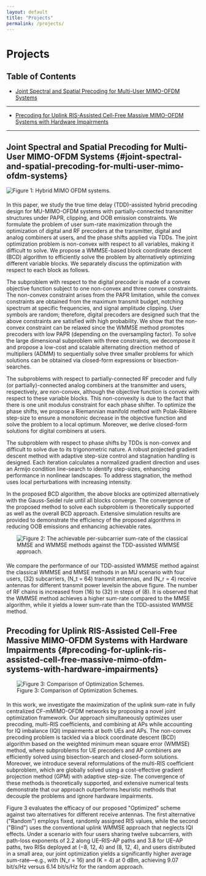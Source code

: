 ```yaml
---
layout: default
title: "Projects"
permalink: /projects/
---
```


# Projects

## Table of Contents

- [Joint Spectral and Spatial Precoding for Multi-User MIMO-OFDM Systems](#joint-spectral-and-spatial-precoding-for-multi-user-mimo-ofdm-systems)

---

- [Precoding for Uplink RIS-Assisted Cell-Free Massive MIMO-OFDM Systems with Hardware Impairments](#precoding-for-uplink-ris-assisted-cell-free-massive-mimo-ofdm-systems-with-hardware-impairments)


---

## Joint Spectral and Spatial Precoding for Multi-User MIMO-OFDM Systems {#joint-spectral-and-spatial-precoding-for-multi-user-mimo-ofdm-systems}

<img src="{{ site.baseurl }}/assets/img/MIMO_OFDM.jpg" alt="Figure 1: Hybrid MIMO OFDM systems." style="display: block; margin: 0 auto 20px auto; max-width:550px;">

In this paper, we study the true time delay (TDD)-assisted hybrid precoding design for MU-MIMO-OFDM systems with partially-connected transmitter structures under PAPR, clipping, and OOB emission constraints. We formulate the problem of user sum-rate maximization through the optimization of digital and RF precoders at the transmitter, digital and analog combiners at users, and the phase shifts applied via TDDs. The joint optimization problem is non-convex with respect to all variables, making it difficult to solve. We propose a WMMSE-based block coordinate descent (BCD) algorithm to efficiently solve the problem by alternatively optimizing different variable blocks. We separately discuss the optimization with respect to each block as follows. 

The subproblem with respect to the digital precoder is made of a convex objective function subject to one non-convex and three convex constraints. The non-convex constraint arises from the PAPR limitation, while the convex constraints are obtained from the maximum transmit budget, notching spectrum at specific frequencies, and signal amplitude clipping. User symbols are random; therefore, digital precoders are designed such that the above constraints are satisfied with high probability. We show that the non-convex constraint can be relaxed since the WMMSE method promotes precoders with low PAPR (depending on the oversampling factor). To solve the large dimensional subproblem with three constraints, we decompose it and propose a low-cost and scalable alternating direction method of multipliers (ADMM) to sequentially solve three smaller problems for which solutions can be obtained via closed-form expressions or bisection-searches. 

The subproblems with respect to partially-connected RF precoder and fully (or partially)-connected analog combiners at the transmitter and users, respectively, are non-convex, although the objective function is convex with respect to these variable blocks. This non-convexity is due to the fact that there is one unit modulus constraint for each phase shifter. To optimize the phase shifts, we propose a Riemannian manifold method with Polak-Ribiere step-size to ensure a monotonic decrease in the objective function and solve the problem to a local optimum. Moreover, we derive closed-form solutions for digital combiners at users.

The subproblem with respect to phase shifts by TDDs is non-convex and difficult to solve due to its trigonometric nature. A robust projected gradient descent method with adaptive step-size control and stagnation handling is designed. Each iteration calculates a normalized gradient direction and uses an Armijo condition line-search to identify step-sizes, enhancing performance in nonlinear landscapes. To address stagnation, the method uses local perturbations with increasing intensity.

In the proposed BCD algorithm, the above blocks are optimized alternatively with the Gauss-Seidel rule until all blocks converge. The convergence of the proposed method to solve each subproblem is theoretically supported as well as the overall BCD approach. Extensive simulation results are provided to demonstrate the efficiency of the proposed algorithms in reducing OOB emissions and enhancing achievable rates.

<img src="{{ site.baseurl }}/assets/img/TDD.jpg" alt="Figure 2: The achievable per-subcarrier sum-rate of the classical MMSE and WMMSE methods against the TDD-assisted WMMSE approach." style="display: block; margin: 0 auto 20px auto; max-width:450px;">

We compare the performance of our TDD-assisted WMMSE method against the classical WMMSE and MMSE methods in an MU scenario with four users, \(32\) subcarriers, \(N_t = 64\) transmit antennas, and \(N_r = 4\) receive antennas for different transmit power levelsin the above figure. The number of RF chains is increased from \(16\) to \(32\) in steps of \(8\). It is observed that the WMMSE method achieves a higher sum-rate compared to the MMSE algorithm, while it yields a lower sum-rate than the TDD-assisted WMMSE method.

## Precoding for Uplink RIS-Assisted Cell-Free Massive MIMO-OFDM Systems with Hardware Impairments {#precoding-for-uplink-ris-assisted-cell-free-massive-mimo-ofdm-systems-with-hardware-impairments}

<figure style="display: block; margin: 0 auto 20px auto; max-width:450px;">
  <img src="{{ site.baseurl }}/assets/img/Fixed_vs_Optimized.jpg" alt="Figure 3: Comparison of Optimization Schemes.">
  <figcaption>Figure 3: Comparison of Optimization Schemes.</figcaption>
</figure>

In this work, we investigate the maximization of the uplink sum-rate in fully centralized CF-mMIMO-OFDM networks by proposing a novel joint optimization framework. Our approach simultaneously optimizes user precoding, multi-RIS coefficients, and combining at APs while accounting for IQ imbalance (IQI) impairments at both UEs and APs. The non-convex precoding problem is tackled via a block coordinate descent (BCD) algorithm based on the weighted minimum mean square error (WMMSE) method, where subproblems for UE precoders and AP combiners are efficiently solved using bisection-search and closed-form solutions. Moreover, we introduce several reformulations of the multi-RIS coefficient subproblem, which are globally solved using a cost-effective gradient projection method (GPM) with adaptive step-size. The convergence of these methods is theoretically supported, and extensive numerical tests demonstrate that our approach outperforms heuristic methods that decouple the problems and ignore hardware impairments.

Figure 3 evaluates the efficacy of our proposed "Optimized" scheme against two alternatives for different receive antennas. The first alternative ("Random") employs fixed, randomly assigned RIS values, while the second ("Blind") uses the conventional uplink WMMSE approach that neglects IQI effects. Under a scenario with four users sharing twelve subcarriers, with path-loss exponents of 2.2 along UE–RIS–AP paths and 3.8 for UE–AP paths, two RISs deployed at (−8, 12, 4) and (8, 12, 4), and users distributed in a small area, our joint optimization yields a significantly higher average sum-rate—e.g., with \(N_r = 16\) and \(K = 4\) at 0 dBm, achieving 9.07 bit/s/Hz versus 6.14 bit/s/Hz for the random approach.
